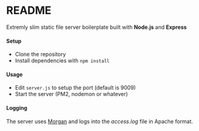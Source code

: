 # README #

Extremly slim static file server boilerplate built with **Node.js** and **Express**


#### Setup
* Clone the repository
* Install dependencies with ```npm install```

#### Usage
* Edit ```server.js``` to setup the port (default is 9009)
* Start the server (PM2, nodemon or whatever)

#### Logging
The server uses [Morgan](https://github.com/expressjs/morgan "Morgan") and logs
into the *access.log* file in Apache format.
